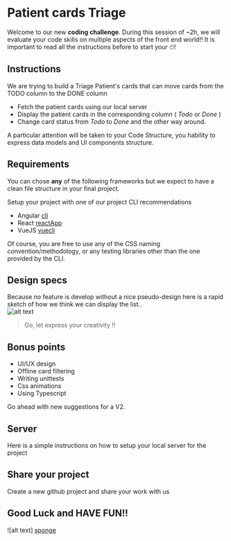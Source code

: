 # Patient cards Triage

Welcome to our new **coding challenge**.
During this session of ~2h, we will evaluate your code skills on multiple aspects of the front end world!!
It is important to read all the instructions before to start your ⏱!

## Instructions
We are trying to build a Triage Patient's cards that can move cards from the TODO column to the DONE column
  - Fetch the patient cards using our local server
  - Display the patient cards in the corresponding column ( _Todo_ or _Done_ )
  - Change card status from _Todo_ to _Done_ and the other way around.

A particular attention will be taken to your Code Structure, you hability to express data models and UI components structure.

## Requirements
You can chose **any** of the following frameworks but we expect to have a clean file structure in your final project.

Setup your project with one of our project CLI recommendations
- Angular [cli](https://cli.angular.io/)
- React [reactApp](https://create-react-app.dev/docs/getting-started/)
- VueJS [vuecli](https://cli.vuejs.org/) 

Of course, you are free to use any of the CSS naming convention/methodology, or any testing libraries other than the one provided by the CLI.

## Design specs
Because no feature is develop without a nice pseudo-design here is a rapid sketch of how we think we can display the list..  
![alt text][design]

 > Go, let express your creativity !!
 
## Bonus points
- UI/UX design
- Offline card filtering
- Writing unittests
- Css animations
- Using Typescript

Go ahead with new suggestions for a V2.

## Server
Here is a simple instructions on how to setup your local server for the project



## Share your project
Create a new github project and share your work with us

## Good Luck and HAVE FUN!!
![alt text] [sponge]

[design]: https://github.com/CardioLogs/card-triage/raw/master/images/design.png 
[sponge]: https://media.giphy.com/media/3o7abKhOpu0NwenH3O/giphy.gif
